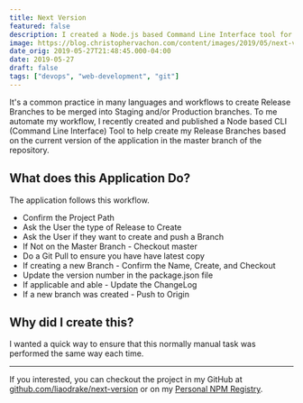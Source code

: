 ```yaml
---
title: Next Version
featured: false
description: I created a Node.js based Command Line Interface tool for creating and updating a Node Projects Version.
image: https://blog.christophervachon.com/content/images/2019/05/next-version.png
date_orig: 2019-05-27T21:48:45.000-04:00
date: 2019-05-27
draft: false
tags: ["devops", "web-development", "git"]
---
```


It's a common practice in many languages and workflows to create Release Branches to be merged into Staging and/or Production branches. To me automate my workflow, I recently created and published a Node based CLI (Command Line Interface) Tool to help create my Release Branches based on the current version of the application in the master branch of the repository.

## What does this Application Do?

The application follows this workflow.

-   Confirm the Project Path
-   Ask the User the type of Release to Create
-   Ask the User if they want to create and push a Branch
-   If Not on the Master Branch - Checkout master
-   Do a Git Pull to ensure you have have latest copy
-   If creating a new Branch - Confirm the Name, Create, and Checkout
-   Update the version number in the package.json file
-   If applicable and able - Update the ChangeLog
-   If a new branch was created - Push to Origin

## Why did I create this?

I wanted a quick way to ensure that this normally manual task was performed the same way each time.

---

If you interested, you can checkout the project in my GitHub at [github.com/liaodrake/next-version](https://github.com/liaodrake/next-version) or on my [Personal NPM Registry](https://npm.christophervachon.com/-/web/detail/@christophervachon/next-version).
